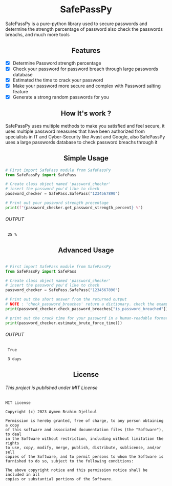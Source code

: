 <h1 align="center">SafePassPy</h1>

<p>SafePassPy is a pure-python library used to secure passwords and determine the strength percentage of password also check the passwords breachs, and much more tools</p>

<h2 align="center">Features</h2>

- [x] Determine Password strength percentage
- [x] Check your password for password breach through large passwords database 
- [x] Estimated the time to crack your password
- [x] Make your password more secure and complex with Password salting feature
- [x] Generate a strong random passwords for you

<h2 align="center">How It's work ?</h2>
<p>SafePassPy uses multiple methods to make you satisfied and feel secure, it uses multiple password measures that have been authorized from specialists in IT and Cyber-Security
like Avast and Google, also SafePassPy uses a large passwords database to check password breachs through it</p>

<h2 align="center">Simple Usage</h2>

~~~python
# First import SafePass module from SafePassPy
from SafePassPy import SafePass

# Create class object named 'password_checker'
# insert the password you'd like to check
password_checker = SafePass.SafePass("1234567890")

# Print out your password strength precentage
print(f"{password_checker.get_password_strength_percent} %")

~~~

<h6>OUTPUT</h6>

~~~
 25 %
~~~

<h2 align="center">Advanced Usage</h2>

~~~python

# First import SafePass module from SafePassPy
from SafePassPy import SafePass

# Create class object named 'password_checker'
# insert the password you'd like to check
password_checker = SafePass.SafePass("1234567890")

# Print out the short answer from the returned output
# NOTE : 'check_password_breaches' return a dictionary. check the examples directory 
print(password_checker.check_password_breaches["is_password_breached"])

# print out the crack time for your password in a human-readable format
print(password_checker.estimate_brute_force_time())

~~~

<h6>OUTPUT</h6>

~~~
 True

 3 days
~~~

<h2 align="center">License</h2>
<h6>This project is published under MIT License </h6>

~~~
MIT License

Copyright (c) 2023 Aymen Brahim Djelloul

Permission is hereby granted, free of charge, to any person obtaining a copy
of this software and associated documentation files (the "Software"), to deal
in the Software without restriction, including without limitation the rights
to use, copy, modify, merge, publish, distribute, sublicense, and/or sell
copies of the Software, and to permit persons to whom the Software is
furnished to do so, subject to the following conditions:

The above copyright notice and this permission notice shall be included in all
copies or substantial portions of the Software.

~~~

